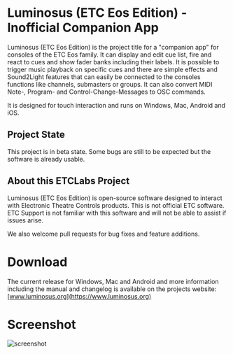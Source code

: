 # Luminosus (ETC Eos Edition) - Inofficial Companion App

Luminosus (ETC Eos Edition) is the project title for a "companion app" for consoles of the ETC Eos family.
It can display and edit cue list, fire and react to cues and show fader banks including their labels.
It is possible to trigger music playback on specific cues and there are simple effects and Sound2Light
features that can easily be connected to the consoles functions like channels, submasters or groups.
It can also convert MIDI Note-, Program- and Control-Change-Messages to OSC commands.

It is designed for touch interaction and runs on Windows, Mac, Android and iOS.

## Project State

This project is in beta state. Some bugs are still to be expected but the software is already usable.

## About this ETCLabs Project
Luminosus (ETC Eos Edition) is open-source software designed to interact with Electronic Theatre Controls products. This is not official ETC software.
ETC Support is not familiar with this software and will not be able to assist if issues arise.

We also welcome pull requests for bug fixes and feature additions.

# Download

The current release for Windows, Mac and Android and more information including the manual and changelog is available on the projects website: [www.luminosus.org](https://www.luminosus.org)

# Screenshot

![screenshot](https://www.luminosus.org/img/main_screenshot.png)
